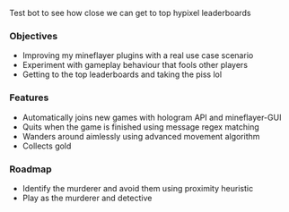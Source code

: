 Test bot to see how close we can get to top hypixel leaderboards

### Objectives
- Improving my mineflayer plugins with a real use case scenario
- Experiment with gameplay behaviour that fools other players
- Getting to the top leaderboards and taking the piss lol

### Features
- Automatically joins new games with hologram API and mineflayer-GUI
- Quits when the game is finished using message regex matching
- Wanders around aimlessly using advanced movement algorithm
- Collects gold

### Roadmap
- Identify the murderer and avoid them using proximity heuristic
- Play as the murderer and detective
